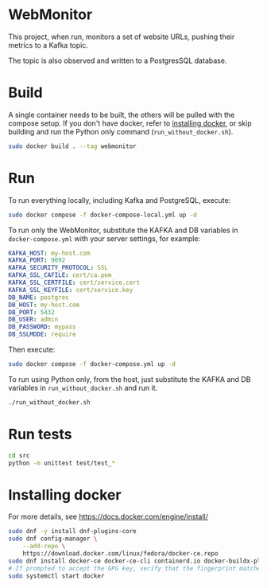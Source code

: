 # WebMonitor

This project, when run, monitors a set of website URLs, pushing their metrics to a Kafka topic.

The topic is also observed and written to a PostgresSQL database.

# Build

A single container needs to be built, the others will be pulled with the compose setup. If you don't have docker, refer to [installing docker](#installing-docker), or skip building and run the Python only command (`run_without_docker.sh`).

```bash
sudo docker build . --tag webmonitor
```

# Run

To run everything locally, including Kafka and PostgreSQL, execute:

```bash
sudo docker compose -f docker-compose-local.yml up -d
```

To run only the WebMonitor, substitute the KAFKA and DB variables in `docker-compose.yml` with your server settings, for example:

```yaml
KAFKA_HOST: my-host.com
KAFKA_PORT: 9092
KAFKA_SECURITY_PROTOCOL: SSL
KAFKA_SSL_CAFILE: cert/ca.pem
KAFKA_SSL_CERTFILE: cert/service.cert
KAFKA_SSL_KEYFILE: cert/service.key
DB_NAME: postgres
DB_HOST: my-host.com
DB_PORT: 5432
DB_USER: admin
DB_PASSWORD: mypass
DB_SSLMODE: require
```

Then execute:

```bash
sudo docker compose -f docker-compose.yml up -d
```

To run using Python only, from the host, just substitute the KAFKA and DB variables in `run_without_docker.sh` and run it.

```bash
./run_without_docker.sh
```

# Run tests

```bash
cd src
python -m unittest test/test_*
```

# Installing docker

For more details, see https://docs.docker.com/engine/install/

```bash
sudo dnf -y install dnf-plugins-core
sudo dnf config-manager \
    --add-repo \
    https://download.docker.com/linux/fedora/docker-ce.repo
sudo dnf install docker-ce docker-ce-cli containerd.io docker-buildx-plugin docker-compose-plugin
# If prompted to accept the GPG key, verify that the fingerprint matches 060A 61C5 1B55 8A7F 742B 77AA C52F EB6B 621E 9F35, and if so, accept it.
sudo systemctl start docker
```
